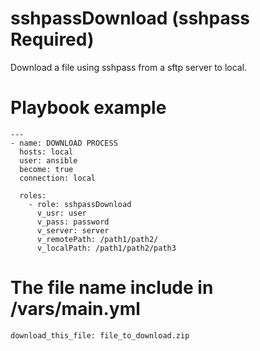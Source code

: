 # sshpassDownload (sshpass Required)
Download a file using sshpass from a sftp server to local.

# Playbook example
    
    --- 
    - name: DOWNLOAD PROCESS
      hosts: local
      user: ansible
      become: true
      connection: local

      roles:
        - role: sshpassDownload
          v_usr: user
          v_pass: password 
          v_server: server
          v_remotePath: /path1/path2/
          v_localPath: /path1/path2/path3
    
# The file name include in /vars/main.yml
    download_this_file: file_to_download.zip
